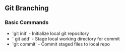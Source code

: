 ## Git Branching

### Basic Commands

* 'git init' - Initialize local git repository
* ' git add' - Stage local working directory for commit
* 'git commit' - Commit staged files to local repo
